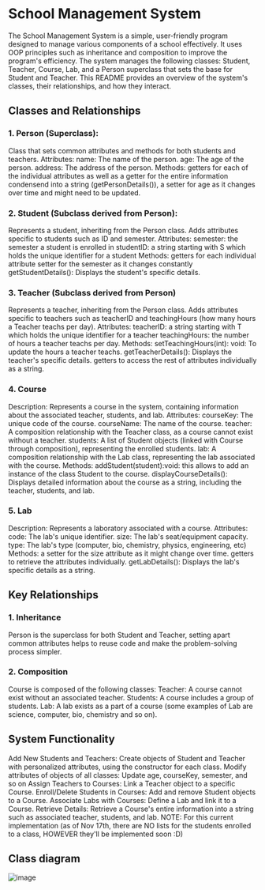 # School Management System
The School Management System is a simple, user-friendly program designed to manage various components of a school effectively. It uses OOP principles such as inheritance and composition to improve the program's efficiency. The system manages the following classes: Student, Teacher, Course, Lab, and a Person superclass that sets the base for Student and Teacher.
This README provides an overview of the system's classes, their relationships, and how they interact.

## Classes and Relationships
### 1. Person (Superclass):
  Class that sets common attributes and methods for both students and teachers.
Attributes:
name: The name of the person.
age: The age of the person.
address: The address of the person.
Methods:
getters for each of the individual attributes as well as a getter for the entire information condensend into a string (getPersonDetails()), a setter for age as it changes over time and might need to be updated.

### 2. Student (Subclass derived from Person):
Represents a student, inheriting from the Person class. Adds attributes specific to students such as ID and semester.
Attributes:
semester: the semester a student is enrolled in
studentID: a string starting with S which holds the unique identifier for a student
Methods:
getters for each individual attribute
setter for the semester as it changes constantly
getStudentDetails(): Displays the student's specific details.

### 3. Teacher (Subclass derived from Person)
Represents a teacher, inheriting from the Person class. Adds attributes specific to teachers such as teacherID and teachingHours (how many hours a Teacher teachs per day).
Attributes:
teacherID: a string starting with T which holds the unique identifier for a teacher
teachingHours: the number of hours a teacher teachs per day.
Methods:
setTeachingHours(int): void: To update the hours a teacher teachs.
getTeacherDetails(): Displays the teacher's specific details.
getters to access the rest of attributes individually as a string.

### 4. Course
Description:
Represents a course in the system, containing information about the associated teacher, students, and lab.
Attributes:
courseKey: The unique code of the course.
courseName: The name of the course.
teacher: A composition relationship with the Teacher class, as a course cannot exist without a teacher.
students: A list of Student objects (linked with Course through composition), representing the enrolled students.
lab: A composition relationship with the Lab class, representing the lab associated with the course.
Methods:
addStudent(student):void: this  allows to add an instance of the class Student to the course.
displayCourseDetails(): Displays detailed information about the course as a string, including the teacher, students, and lab.

### 5. Lab
Description:
Represents a laboratory associated with a course.
Attributes:
code: The lab's unique identifier.
size: The lab's seat/equipment capacity.
type: The lab's type (computer, bio, chemistry, physics, engineering, etc)
Methods:
a setter for the size attribute as it might change over time.
getters to retrieve the attributes individually.
getLabDetails(): Displays the lab's specific details as a string.

## Key Relationships
### 1. Inheritance
Person is the superclass for both Student and Teacher, setting apart common attributes helps to reuse code and make the problem-solving process simpler.
### 2. Composition
Course is composed of the following classes:
Teacher: A course cannot exist without an associated teacher.
Students: A course includes a group of students.
Lab: A lab exists as a part of a course (some examples of Lab are science, computer, bio, chemistry and so on).

## System Functionality
Add New Students and Teachers: 
Create objects of Student and Teacher with personalized attributes, using the constructor for each class.
Modify attributes of objects of all classes:
Update age, courseKey, semester, and so on
Assign Teachers to Courses: 
Link a Teacher object to a specific Course.
Enroll/Delete Students in Courses: 
Add and remove Student objects to a Course.
Associate Labs with Courses: 
Define a Lab and link it to a Course.
Retrieve Details: 
Retrieve a Course's entire information into a string such as associated teacher, students, and lab.
NOTE: 
For this current implementation (as of Nov 17th, there are NO lists for the students enrolled to a class, HOWEVER they'll be implemented soon :D)

## Class diagram
![image](https://github.com/user-attachments/assets/726df01a-8ca8-4670-b71c-37c284ba87b2)








